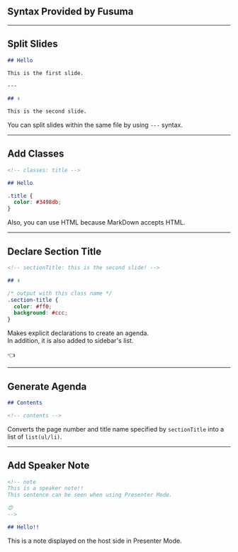 <!-- sectionTitle: Syntax Provided by Fusuma -->

## Syntax Provided by Fusuma

---

## Split Slides

```markdown
## Hello

This is the first slide.

---

## ✌️

This is the second slide.
```

You can split slides within the same file by using `---` syntax.

---

## Add Classes

```markdown
<!-- classes: title -->

## Hello
```

```css
.title {
  color: #3498db;
}
```

Also, you can use HTML because MarkDown accepts HTML.

---

## Declare Section Title

```markdown
<!-- sectionTitle: this is the second slide! -->

## ✌️
```

```css
/* output with this class name */
.section-title {
  color: #ff0;
  background: #ccc;
}
```

Makes explicit declarations to create an agenda.  
In addition, it is also added to sidebar's list.

<span class="hand">👈</span>

---

## Generate Agenda

```markdown
## Contents

<!-- contents -->
```

Converts the page number and title name specified by `sectionTitle` into a list of `list(ul/li)`.

---

## Add Speaker Note

```markdown
<!-- note
This is a speaker note!!
This sentence can be seen when using Presenter Mode.

😍
-->

## Hello!!
```

This is a note displayed on the host side in Presenter Mode.
